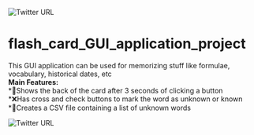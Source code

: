 ![Twitter URL](https://img.shields.io/twitter/follow/imksprateek?style=social) 
# flash_card_GUI_application_project
This GUI application can be used for memorizing stuff like formulae, vocabulary, historical dates, etc   <br>
**Main Features:**   <br>
*🎴Shows the back of the card after 3 seconds of clicking a button    <br> 
*❌Has cross and check buttons to mark the word as unknown or known  <br> 
*📄Creates a CSV file containing a list of unknown words   <br>

![Twitter URL](https://img.shields.io/twitter/url?style=social&url=%21%5BTwitter%20URL%5D%28https%3A%2F%2Ftwitter.com%2Fimksprateek%2Fstatus%2F1664300844874072065%29)
